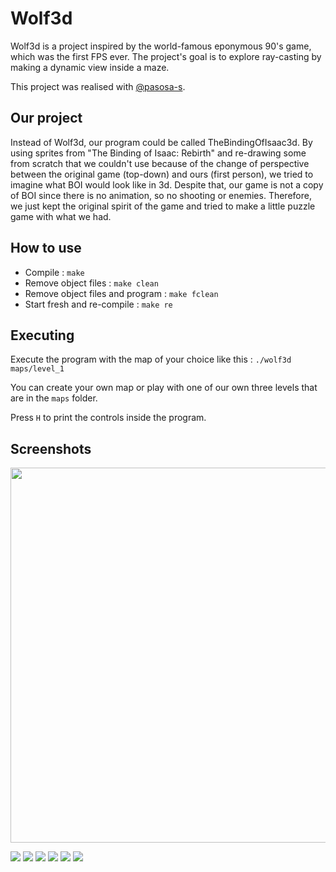 # Wolf3d

Wolf3d is a project inspired by the world-famous eponymous 90's game, which was the first FPS ever. The project's goal is to explore ray-casting by making a dynamic view inside a maze.

This project was realised with [@pasosa-s](https://github.com/pasosa-s).

## Our project

Instead of Wolf3d, our program could be called TheBindingOfIsaac3d. By using sprites from "The Binding of Isaac: Rebirth" and re-drawing some from scratch that we couldn't use because of the change of perspective between the original game (top-down) and ours (first person), we tried to imagine what BOI would look like in 3d. Despite that, our game is not a copy of BOI since there is no animation, so no shooting or enemies. Therefore, we just kept the original spirit of the game and tried to make a little puzzle game with what we had.

## How to use

- Compile : `make`
- Remove object files : `make clean`
- Remove object files and program : `make fclean`
- Start fresh and re-compile : `make re`

## Executing

Execute the program with the map of your choice like this : `./wolf3d maps/level_1`

You can create your own map or play with one of our own three levels that are in the `maps` folder.

Press `H` to print the controls inside the program.

## Screenshots

<p align="center">
  <img width="800" height="600" src="Screenshots/fractol.gif">
</p>

![](Screenshots/fractol1.png)
![](Screenshots/fractol2.png)
![](Screenshots/fractol3.png)
![](Screenshots/fractol4.png)
![](Screenshots/fractol5.png)
![](Screenshots/fractol6.png)
